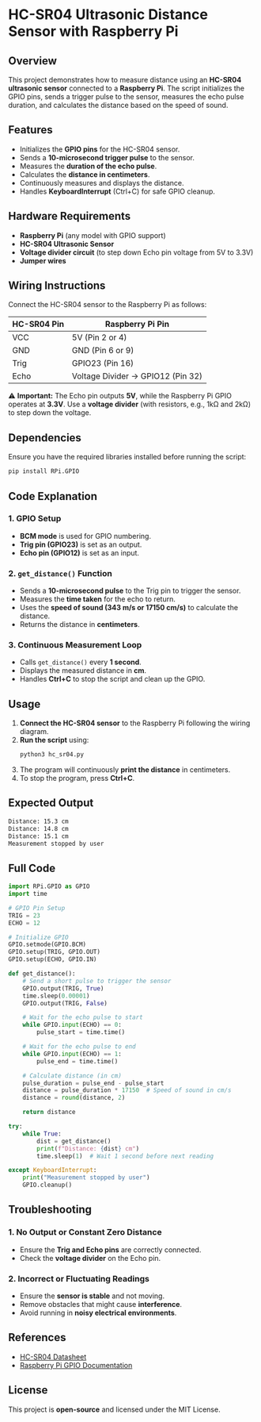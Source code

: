 # HC-SR04 Ultrasonic Distance Sensor with Raspberry Pi

## Overview
This project demonstrates how to measure distance using an **HC-SR04 ultrasonic sensor** connected to a **Raspberry Pi**. The script initializes the GPIO pins, sends a trigger pulse to the sensor, measures the echo pulse duration, and calculates the distance based on the speed of sound.

## Features
- Initializes the **GPIO pins** for the HC-SR04 sensor.
- Sends a **10-microsecond trigger pulse** to the sensor.
- Measures the **duration of the echo pulse**.
- Calculates the **distance in centimeters**.
- Continuously measures and displays the distance.
- Handles **KeyboardInterrupt** (Ctrl+C) for safe GPIO cleanup.

## Hardware Requirements
- **Raspberry Pi** (any model with GPIO support)
- **HC-SR04 Ultrasonic Sensor**
- **Voltage divider circuit** (to step down Echo pin voltage from 5V to 3.3V)
- **Jumper wires**

## Wiring Instructions
Connect the HC-SR04 sensor to the Raspberry Pi as follows:

| HC-SR04 Pin | Raspberry Pi Pin |
|------------|----------------|
| VCC        | 5V (Pin 2 or 4) |
| GND        | GND (Pin 6 or 9) |
| Trig       | GPIO23 (Pin 16) |
| Echo       | Voltage Divider → GPIO12 (Pin 32) |

⚠️ **Important:** The Echo pin outputs **5V**, while the Raspberry Pi GPIO operates at **3.3V**. Use a **voltage divider** (with resistors, e.g., 1kΩ and 2kΩ) to step down the voltage.

## Dependencies
Ensure you have the required libraries installed before running the script:
```sh
pip install RPi.GPIO
```

## Code Explanation
### 1. GPIO Setup
- **BCM mode** is used for GPIO numbering.
- **Trig pin (GPIO23)** is set as an output.
- **Echo pin (GPIO12)** is set as an input.

### 2. `get_distance()` Function
- Sends a **10-microsecond pulse** to the Trig pin to trigger the sensor.
- Measures the **time taken** for the echo to return.
- Uses the **speed of sound (343 m/s or 17150 cm/s)** to calculate the distance.
- Returns the distance in **centimeters**.

### 3. Continuous Measurement Loop
- Calls `get_distance()` every **1 second**.
- Displays the measured distance in **cm**.
- Handles **Ctrl+C** to stop the script and clean up the GPIO.

## Usage
1. **Connect the HC-SR04 sensor** to the Raspberry Pi following the wiring diagram.
2. **Run the script** using:
   ```sh
   python3 hc_sr04.py
   ```
3. The program will continuously **print the distance** in centimeters.
4. To stop the program, press **Ctrl+C**.

## Expected Output
```sh
Distance: 15.3 cm
Distance: 14.8 cm
Distance: 15.1 cm
Measurement stopped by user
```

## Full Code
```python
import RPi.GPIO as GPIO
import time

# GPIO Pin Setup
TRIG = 23
ECHO = 12

# Initialize GPIO
GPIO.setmode(GPIO.BCM)
GPIO.setup(TRIG, GPIO.OUT)
GPIO.setup(ECHO, GPIO.IN)

def get_distance():
    # Send a short pulse to trigger the sensor
    GPIO.output(TRIG, True)
    time.sleep(0.00001)
    GPIO.output(TRIG, False)

    # Wait for the echo pulse to start
    while GPIO.input(ECHO) == 0:
        pulse_start = time.time()

    # Wait for the echo pulse to end
    while GPIO.input(ECHO) == 1:
        pulse_end = time.time()

    # Calculate distance (in cm)
    pulse_duration = pulse_end - pulse_start
    distance = pulse_duration * 17150  # Speed of sound in cm/s
    distance = round(distance, 2)

    return distance

try:
    while True:
        dist = get_distance()
        print(f"Distance: {dist} cm")
        time.sleep(1)  # Wait 1 second before next reading

except KeyboardInterrupt:
    print("Measurement stopped by user")
    GPIO.cleanup()
```

## Troubleshooting
### 1. **No Output or Constant Zero Distance**
- Ensure the **Trig and Echo pins** are correctly connected.
- Check the **voltage divider** on the Echo pin.

### 2. **Incorrect or Fluctuating Readings**
- Ensure the **sensor is stable** and not moving.
- Remove obstacles that might cause **interference**.
- Avoid running in **noisy electrical environments**.

## References
- [HC-SR04 Datasheet](https://cdn.sparkfun.com/datasheets/Sensors/Proximity/HCSR04.pdf)
- [Raspberry Pi GPIO Documentation](https://www.raspberrypi.org/documentation/usage/gpio/)

## License
This project is **open-source** and licensed under the MIT License.

